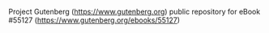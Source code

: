 Project Gutenberg (https://www.gutenberg.org) public repository for
eBook #55127 (https://www.gutenberg.org/ebooks/55127)
